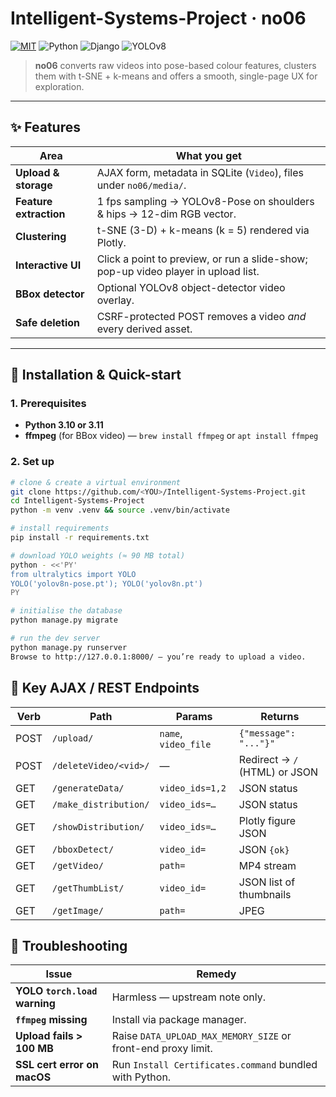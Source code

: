 # Intelligent-Systems-Project · **no06**

[![MIT](https://img.shields.io/badge/License-MIT-blue.svg)](LICENSE)
![Python](https://img.shields.io/badge/python-3.11%20|%203.10-blue)
![Django](https://img.shields.io/badge/Django-5.2-green)
![YOLOv8](https://img.shields.io/badge/YOLOv8-pose&nbsp;%7C&nbsp;det-red)

> **no06** converts raw videos into pose-based colour features, clusters them with t-SNE + k-means and offers a smooth, single-page UX for exploration.

---

## ✨ Features

| Area | What you get |
|------|--------------|
| **Upload & storage** | AJAX form, metadata in SQLite (`Video`), files under `no06/media/`. |
| **Feature extraction** | 1 fps sampling → YOLOv8-Pose on shoulders & hips → 12-dim RGB vector. |
| **Clustering** | t-SNE (3-D) + k-means (k = 5) rendered via Plotly. |
| **Interactive UI** | Click a point to preview, or run a slide-show; pop-up video player in upload list. |
| **BBox detector** | Optional YOLOv8 object-detector video overlay. |
| **Safe deletion** | CSRF-protected POST removes a video *and* every derived asset. |

---

## 🚀 Installation & Quick-start

### 1. Prerequisites

* **Python 3.10 or 3.11**  
* **ffmpeg** (for BBox video) — `brew install ffmpeg` or `apt install ffmpeg`

### 2. Set up

```bash
# clone & create a virtual environment
git clone https://github.com/<YOU>/Intelligent-Systems-Project.git
cd Intelligent-Systems-Project
python -m venv .venv && source .venv/bin/activate

# install requirements
pip install -r requirements.txt

# download YOLO weights (≈ 90 MB total)
python - <<'PY'
from ultralytics import YOLO
YOLO('yolov8n-pose.pt'); YOLO('yolov8n.pt')
PY

# initialise the database
python manage.py migrate

# run the dev server
python manage.py runserver
Browse to http://127.0.0.1:8000/ — you’re ready to upload a video.
```

## 🔗 Key AJAX / REST Endpoints
| Verb | Path                  | Params               | Returns                       |
| ---- | --------------------- | -------------------- | ----------------------------- |
| POST | `/upload/`            | `name`, `video_file` | `{"message": "..."}"`         |
| POST | `/deleteVideo/<vid>/` | —                    | Redirect → `/` (HTML) or JSON |
| GET  | `/generateData/`      | `video_ids=1,2`      | JSON status                   |
| GET  | `/make_distribution/` | `video_ids=…`        | JSON status                   |
| GET  | `/showDistribution/`  | `video_ids=…`        | Plotly figure JSON            |
| GET  | `/bboxDetect/`        | `video_id=`          | JSON `{ok}`                   |
| GET  | `/getVideo/`          | `path=`              | MP4 stream                    |
| GET  | `/getThumbList/`      | `video_id=`          | JSON list of thumbnails       |
| GET  | `/getImage/`          | `path=`              | JPEG                          |


## 🐞 Troubleshooting
| Issue                         | Remedy                                                        |
| ----------------------------- | ------------------------------------------------------------- |
| **YOLO `torch.load` warning** | Harmless — upstream note only.                                |
| **`ffmpeg` missing**          | Install via package manager.                                  |
| **Upload fails > 100 MB**     | Raise `DATA_UPLOAD_MAX_MEMORY_SIZE` or front-end proxy limit. |
| **SSL cert error on macOS**   | Run `Install Certificates.command` bundled with Python.       |
